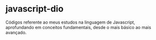 # javascript-dio
Códigos referente ao meus estudos na linguagem de Javascript, aprofundando em conceitos fundamentais, desde o mais básico ao mais avançado.
